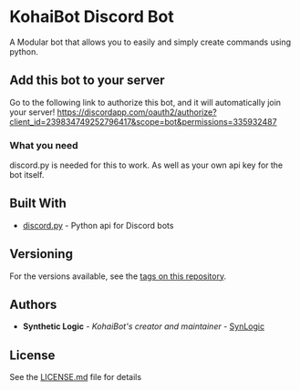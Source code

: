 # KohaiBot Discord Bot
A Modular bot that allows you to easily and simply create commands using python.

## Add this bot to your server

Go to the following link to authorize this bot, and it will automatically join your server!
https://discordapp.com/oauth2/authorize?client_id=239834749252796417&scope=bot&permissions=335932487

### What you need

discord.py is needed for this to work.  As well as your own api key for the bot itself.
## Built With

* [discord.py](https://github.com/Rapptz/discord.py) - Python api for Discord bots

## Versioning

For the versions available, see the [tags on this repository](https://github.com/synlogic/kohaibot-for-discord/tags). 

## Authors

* **Synthetic Logic** - *KohaiBot's creator and maintainer* - [SynLogic](https://github.com/synlogic)

## License

See the [LICENSE.md](LICENSE.md) file for details

